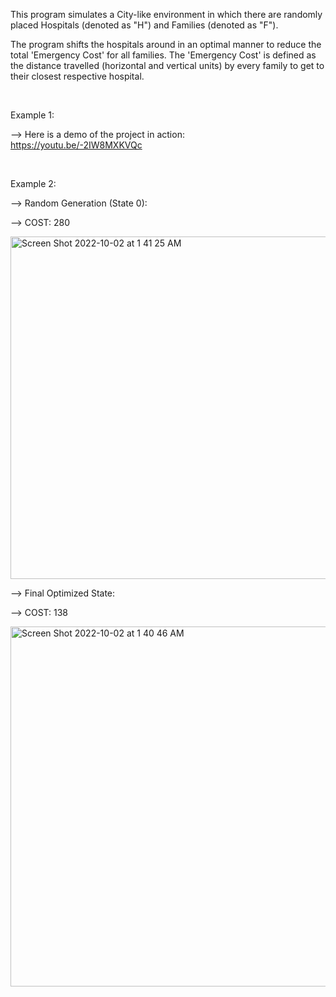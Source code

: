 This program simulates a City-like environment in which there are randomly placed Hospitals (denoted as "H") and Families (denoted as "F").

The program shifts the hospitals around in an optimal manner to reduce the total 'Emergency Cost' for all families. The 'Emergency Cost' is defined as the distance
travelled (horizontal and vertical units) by every family to get to their closest respective hospital.

<br />

Example 1:

--> Here is a demo of the project in action:
<br />
https://youtu.be/-2IW8MXKVQc

<br />

Example 2:

--> Random Generation (State 0):

--> COST: 280

<img width="548" alt="Screen Shot 2022-10-02 at 1 41 25 AM" src="https://user-images.githubusercontent.com/37419003/193456896-9fb24998-9b6f-477c-9796-915ac8a07fd0.png">

--> Final Optimized State: 

--> COST: 138

<img width="576" alt="Screen Shot 2022-10-02 at 1 40 46 AM" src="https://user-images.githubusercontent.com/37419003/193456931-91e0c39c-7cab-4fec-af9a-64b227103e01.png">
